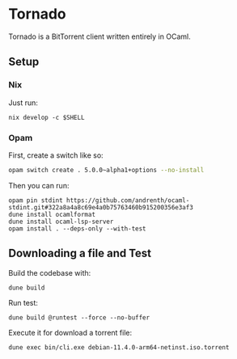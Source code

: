 # Tornado

Tornado is a BitTorrent client written entirely in OCaml.

## Setup

### Nix

Just run:
```
nix develop -c $SHELL
```

### Opam

First, create a switch like so:

```bash
opam switch create . 5.0.0~alpha1+options --no-install
```

Then you can run:

```
opam pin stdint https://github.com/andrenth/ocaml-stdint.git#322a8a4a8c69e4a0b75763460b915200356e3af3
dune install ocamlformat
dune install ocaml-lsp-server
opam install . --deps-only --with-test
```

## Downloading a file and Test

Build the codebase with:

```
dune build
```

Run test:

```
dune build @runtest --force --no-buffer
```

Execute it for download a torrent file:

```
dune exec bin/cli.exe debian-11.4.0-arm64-netinst.iso.torrent
```

